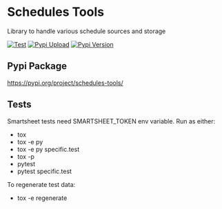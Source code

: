 # Schedules Tools
Library to handle various schedule sources and storage

[![Test](https://github.com/RedHat-Eng-PGM/python-schedules-tools/actions/workflows/test.yml/badge.svg?branch=master)](https://github.com/RedHat-Eng-PGM/python-schedules-tools/actions/workflows/test.yml)
[![Pypi Upload](https://github.com/RedHat-Eng-PGM/python-schedules-tools/actions/workflows/pypi.yml/badge.svg)](https://github.com/RedHat-Eng-PGM/python-schedules-tools/actions/workflows/pypi.yml)
[![Pypi Version](https://img.shields.io/pypi/v/schedules-tools.svg)](https://pypi.org/project/schedules-tools/)

## Pypi Package
https://pypi.org/project/schedules-tools/

## Tests
Smartsheet tests need SMARTSHEET_TOKEN env variable.
Run as either:
- tox
- tox -e py
- tox -e py specific.test
- tox -p
- pytest
- pytest specific.test

To regenerate test data:
- tox -e regenerate
